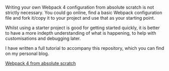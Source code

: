 Writing your own Webpack 4 configuration from absolute scratch is not strictly necessary. You could go online, find a basic Webpack configuration file and fork it/copy it to your project and use that as your starting point.

Whilst using a starter project is good for getting started quickly, it is better to have a more indepth understanding of what is happening, to help with customisations and debugging later.

I have written a full tutorial to accompany this repository, which you can find on my personal blog.

[Webpack 4 from absolute scratch](https://developerhandbook.com/webpack/webpack-4-from-absolute-scratch/)

